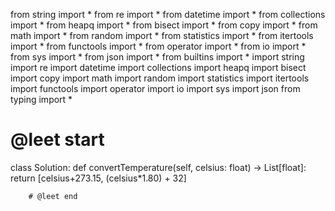 from string import *
from re import *
from datetime import *
from collections import *
from heapq import *
from bisect import *
from copy import *
from math import *
from random import *
from statistics import *
from itertools import *
from functools import *
from operator import *
from io import *
from sys import *
from json import *
from builtins import *
import string
import re
import datetime
import collections
import heapq
import bisect
import copy
import math
import random
import statistics
import itertools
import functools
import operator
import io
import sys
import json
from typing import *

# @leet start


class Solution:
    def convertTemperature(self, celsius: float) -> List[float]:
        return [celsius+273.15, (celsius*1.80) + 32]

        # @leet end
